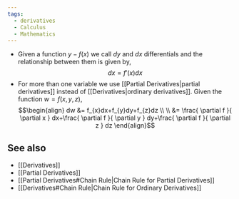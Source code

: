 ```yaml
---
tags:
  - derivatives
  - Calculus
  - Mathematics
---
```

- Given a function $y-f(x)$ we call $dy$ and $dx$ differentials and the relationship between them is given by,$$dx=f'(x)dx$$
- For more than one variable we use [[Partial Derivatives|partial derivatives]] instead of [[Derivatives|ordinary derivatives]]. Given the function $w=f(x,y,z)$, $$\begin{align}
dw &= f_{x}dx+f_{y}dy+f_{z}dz \\ \\
&= \frac{ \partial f }{ \partial x } dx+\frac{ \partial f }{ \partial y } dy+\frac{ \partial f }{ \partial z } dz  
\end{align}$$

## See also

- [[Derivatives]]
- [[Partial Derivatives]]
- [[Partial Derivatives#Chain Rule|Chain Rule for Partial Derivatives]]
- [[Derivatives#Chain Rule|Chain Rule for Ordinary Derivatives]] 